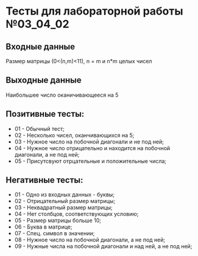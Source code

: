 # Тесты для лабораторной работы №03_04_02
## Входные данные
Размер матрицы (0<(n,m)<11), n = m и n*m целых чисел
## Выходные данные
Наибольшее число оканичивающееся на 5
## Позитивные тесты:
- 01 - Обычный тест;
- 02 - Несколько чисел, оканчивающихся на 5;
- 03 - Нужное число на побочной диагонали и не под ней;
- 04 - Нужное число отрицательно и находится на побочной диагонали, а не под ней;
- 05 - Присутсвуют отрцательные и положительные числа;
## Негативные тесты:
- 01 - Одно из входных данных - буквы;
- 02 - Отрицательный размер матрицы;
- 03 - Неквадратный размер матрицы;
- 04 - Нет столбцов, соответствующих условию;
- 05 - Размер матрицы больше 10;
- 06 - Буква в матрице;
- 07 - Спец. символ в значении;
- 08 - Нужное число на побочной диагонали, а не под ней;
- 09 - Нужные числа на побочной диагонали и над ней, а не под ней;